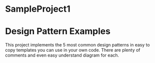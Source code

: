 # SampleProject1

Design Pattern Examples
=======================

This project implements the 5 most common design patterns in easy to copy templates you can use in your own code.  There are plenty of comments and even easy understand diagram for each.

